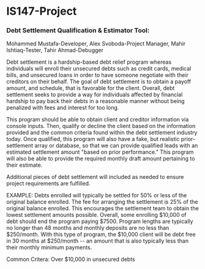 # IS147-Project
### Debt Settlement Qualification & Estimator Tool: 
Mohammed Mustafa-Developer, 
Alex Svoboda-Project Manager, 
Mahir Ishtiaq-Tester, 
Tahir Ahmad-Debugger

Debt settlement is a hardship-based debt relief program whereas individuals will enroll their unsecured debts such as credit cards, medical bills, and unsecured loans in order to have someone negotiate with their creditors on their behalf. The goal of debt settlement is to obtain a payoff amount, and schedule, that is favorable for the client. Overall, debt settlement seeks to provide a way for individuals affected by financial hardship to pay back their debts in a reasonable manner without being penalized with fees and interest for too long.


This program should be able to obtain client and creditor information via console inputs. Then, qualify or decline the client based on the information provided and the common criteria found within the debt settlement industry today. Once qualified, this program will also have a fake, but realistic prior-settlement array or database, so that we can provide qualified leads with an estimated settlement amount "based on prior performance." This program will also be able to provide the required monthly draft amount pertaining to their estimate. 

Additional pieces of debt settlement will included as needed to ensure project requirements are fulfilled.

EXAMPLE: Debts enrolled will typically be settled for 50% or less of the original balance enrolled. The fee for arranging the settlement is 25% of the original balance enrolled. This encourages the settlement team to obtain the lowest settlement amounts possible. Overall, some enrolling $10,000 of debt should end the program paying $7500. Program lengths are typically no longer than 48 months and monthly deposits are no less than $250/month. With this type of program, the $10,000 client will be debt free in 30 months at $250/month -- an amount that is also typically less than their monthly minimum payments. 

Common Critera:
Over $10,000 in unsecured debts



